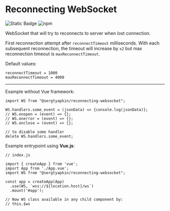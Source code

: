 # Reconnecting WebSocket
![Static Badge](https://img.shields.io/badge/Vue.js-plugin-green)
![npm](https://img.shields.io/npm/dt/%40sergtyapkin%2Freconnecting-websocket)


WebSocket that will try to reconnects to server when lost connection.

First reconnection attempt after `reconnectTimeout` milliseconds.
With each subsequent reconnection, the timeout will increase by `x2` but max reconnection timeout is `maxReconnectTimeout`.

Default values:
```JS
reconnectTimeout = 1000
maxReconnectTimeout = 4000
```

----
Example without Vue framework:
```JS
import WS from "@sergtyapkin/reconnecting-websocket";

WS.handlers.some_event = (jsonData) => {console.log(jsonData)};
// WS.onopen = (event) => {};
// WS.onerror = (event) => {};
// WS.onclose = (event) => {};

// to disable some handler
delete WS.handlers.some_event;
```

Example entrypoint using **Vue.js**:
```JS 
// index.js

import { createApp } from 'vue';
import App from './App.vue';
import WS from "@sergtyapkin/reconnecting-websocket";

const app = createApp(App)
  .use(WS, `wss://${location.host}/ws`)
  .mount('#app');

// Now WS class available in any child component by:
// this.$ws
```
